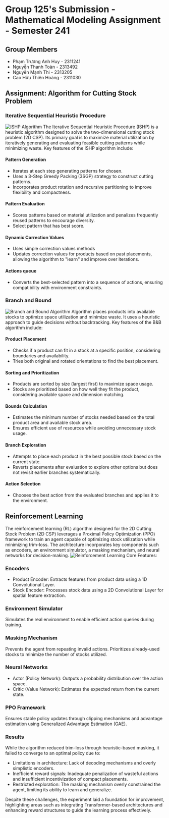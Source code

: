 # Group 125's Submission - Mathematical Modeling Assignment - Semester 241

## Group Members
- Phạm Trương Anh Huy - 2311241
- Nguyễn Thanh Toàn - 2313492
- Nguyễn Mạnh Thi - 2313205
- Cao Hữu Thiên Hoàng - 2311030

## Assignment: Algorithm for Cutting Stock Problem
### Iterative Sequential Heuristic Procedure
![ISHP Algorithm](student_submissions/s2210xxx/ishp.gif)
The Iterative Sequential Heuristic Procedure (ISHP) is a heuristic algorithm designed to solve the two-dimensional cutting stock problem (2D CSP). Its primary goal is to maximize material utilization by iteratively generating and evaluating feasible cutting patterns while minimizing waste.
Key features of the ISHP algorithm include:
#### Pattern Generation
- Iterates at each step generating patterns for chosen.
- Uses a 3-Step Greedy Packing (3SGP) strategy to construct cutting patterns.
- Incorporates product rotation and recursive partitioning to improve flexibility and compactness.
#### Pattern Evaluation
- Scores patterns based on material utilization and penalizes frequently reused patterns to encourage diversity.
- Select pattern that has best score.
#### Dynamic Correction Values
- Uses simple correction values methods
- Updates correction values for products based on past placements, allowing the algorithm to "learn" and improve over iterations.
#### Actions queue
- Converts the best-selected pattern into a sequence of actions, ensuring compatibility with environment constraints.

### Branch and Bound
![Branch and Bound Algorithm](student_submissions/s2210xxx/B&B.gif)
Algorithm places products into available stocks to optimize space utilization and minimize waste. It uses a heuristic approach to guide decisions without backtracking.
Key features of the B&B algorithm include:
#### Product Placement
- Checks if a product can fit in a stock at a specific position, considering boundaries and availability.
- Tries both original and rotated orientations to find the best placement.
#### Sorting and Prioritization
- Products are sorted by size (largest first) to maximize space usage.
- Stocks are prioritized based on how well they fit the product, considering available space and dimension matching.
#### Bounds Calculation
- Estimates the minimum number of stocks needed based on the total product area and available stock area.
- Ensures efficient use of resources while avoiding unnecessary stock usage.
#### Branch Exploration
- Attempts to place each product in the best possible stock based on the current state.
- Reverts placements after evaluation to explore other options but does not revisit earlier branches systematically.
#### Action Selection
- Chooses the best action from the evaluated branches and applies it to the environment.


## Reinforcement Learning
The reinforcement learning (RL) algorithm designed for the 2D Cutting Stock Problem (2D CSP) leverages a Proximal Policy Optimization (PPO) framework to train an agent capable of optimizing stock utilization while minimizing trim-loss. The architecture incorporates key components such as encoders, an environment simulator, a masking mechanism, and neural networks for decision-making.
![Reinforcement Learning](student_submissions/s2210xxx/RL.gif)
Core Features:
### Encoders
- Product Encoder: Extracts features from product data using a 1D Convolutional Layer.
- Stock Encoder: Processes stock data using a 2D Convolutional Layer for spatial feature extraction.
### Environment Simulator
Simulates the real environment to enable efficient action queries during training.
### Masking Mechanism
Prevents the agent from repeating invalid actions.
Prioritizes already-used stocks to minimize the number of stocks utilized.
### Neural Networks
- Actor (Policy Network): Outputs a probability distribution over the action space.
- Critic (Value Network): Estimates the expected return from the current state.
### PPO Framework
Ensures stable policy updates through clipping mechanisms and advantage estimation using Generalized Advantage Estimation (GAE).
### Results
While the algorithm reduced trim-loss through heuristic-based masking, it failed to converge to an optimal policy due to:
- Limitations in architecture: Lack of decoding mechanisms and overly simplistic encoders.
- Inefficient reward signals: Inadequate penalization of wasteful actions and insufficient incentivization of compact placements.
- Restricted exploration: The masking mechanism overly constrained the agent, limiting its ability to learn and generalize.

Despite these challenges, the experiment laid a foundation for improvement, highlighting areas such as integrating Transformer-based architectures and enhancing reward structures to guide the learning process effectively.
